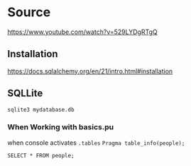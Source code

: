 # Source
https://www.youtube.com/watch?v=529LYDgRTgQ

## Installation 

https://docs.sqlalchemy.org/en/21/intro.html#installation

## SQLLite
`sqlite3 mydatabase.db`

### When Working with basics.pu
when console activates
`.tables`
`Pragma table_info(people);`

`SELECT * FROM people;`